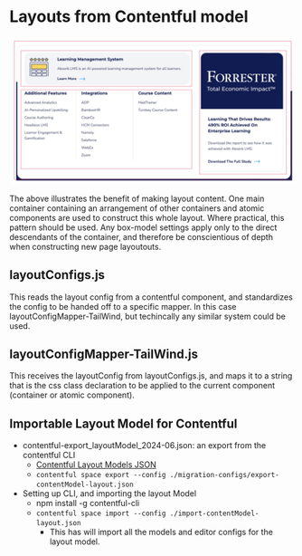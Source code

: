 # Layouts from Contentful model
![ComplexLayout](https://raw.githubusercontent.com/augurone/contenful-layout/refs/heads/main/LayoutContainerExample.png)


The above illustrates the benefit of making layout content. One main container containing an arrangement of other containers and atomic components are used to construct this whole layout. Where practical, this pattern should be used. Any box-model settings apply only to the direct descendants of the container, and therefore be conscientious of depth when constructing new page layoutouts.

## layoutConfigs.js
This reads the layout config from a contentful component, and standardizes the config to be handed off to a specific mapper. In this case layoutConfigMapper-TailWind, but techincally any similar system could be used.

## layoutConfigMapper-TailWind.js
This receives the layoutConfig from layoutConfigs.js, and maps it to a string that is the css class declaration to be applied to the current component (container or atomic component).

## Importable Layout Model for Contentful
- contentful-export_layoutModel_2024-06.json: an export from the contentful CLI
  - [Contentful Layout Models JSON](https://github.com/user-attachments/files/16397475/contentful-export_layoutModel_2024-06.json)
  - `contentful space export --config ./migration-configs/export-contentModel-layout.json`
- Setting up CLI, and importing the layout Model
  - npm install -g contentful-cli
  - `contentful space import --config ./import-contentModel-layout.json`
    - This has will import all the models and editor configs for the layout model. 
